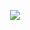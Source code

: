 <p align="center">
   <a href="https://discord.com/users/538847528758542337">
      <img src="https://lanyard.cnrad.dev/api/538847528758542337?theme=dark&animated=true&hideTimestamp=true" />
   </a>
</p>
